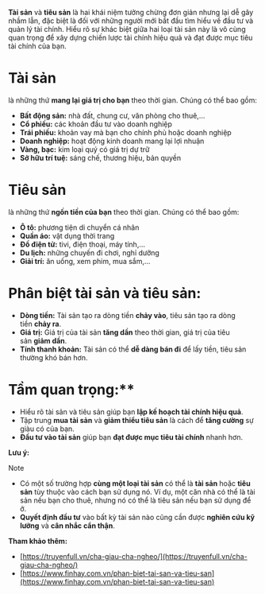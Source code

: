 **Tài sản** và **tiêu sản** là hai khái niệm tưởng chừng đơn giản nhưng lại dễ gây nhầm lẫn, đặc biệt là đối với những người mới bắt đầu tìm hiểu về đầu tư và quản lý tài chính. Hiểu rõ sự khác biệt giữa hai loại tài sản này là vô cùng quan trọng để xây dựng chiến lược tài chính hiệu quả và đạt được mục tiêu tài chính của bạn.

# Tài sản

là những thứ **mang lại giá trị cho bạn** theo thời gian. Chúng có thể bao gồm:

- **Bất động sản:** nhà đất, chung cư, văn phòng cho thuê,...
- **Cổ phiếu:** các khoản đầu tư vào doanh nghiệp
- **Trái phiếu:** khoản vay mà bạn cho chính phủ hoặc doanh nghiệp
- **Doanh nghiệp:** hoạt động kinh doanh mang lại lợi nhuận
- **Vàng, bạc:** kim loại quý có giá trị dự trữ
- **Sở hữu trí tuệ:** sáng chế, thương hiệu, bản quyền

# Tiêu sản

là những thứ **ngốn tiền của bạn** theo thời gian. Chúng có thể bao gồm:

- **Ô tô:** phương tiện di chuyển cá nhân
- **Quần áo:** vật dụng thời trang
- **Đồ điện tử:** tivi, điện thoại, máy tính,...
- **Du lịch:** những chuyến đi chơi, nghỉ dưỡng
- **Giải trí:** ăn uống, xem phim, mua sắm,...

# Phân biệt tài sản và tiêu sản:

- **Dòng tiền:** Tài sản tạo ra dòng tiền **chảy vào**, tiêu sản tạo ra dòng tiền **chảy ra**.
- **Giá trị:** Giá trị của tài sản **tăng dần** theo thời gian, giá trị của tiêu sản **giảm dần**.
- **Tính thanh khoản:** Tài sản có thể **dễ dàng bán đi** để lấy tiền, tiêu sản thường khó bán hơn.

# Tầm quan trọng:\*\*

- Hiểu rõ tài sản và tiêu sản giúp bạn **lập kế hoạch tài chính hiệu quả**.
- Tập trung **mua tài sản** và **giảm thiểu tiêu sản** là cách để **tăng cường** sự giàu có của bạn.
- **Đầu tư vào tài sản** giúp bạn **đạt được mục tiêu tài chính** nhanh hơn.

**Lưu ý:**

> [!NOTE]
>
> - Có một số trường hợp **cùng một loại tài sản** có thể là **tài sản** hoặc **tiêu sản** tùy thuộc vào cách bạn sử dụng nó. Ví dụ, một căn nhà có thể là tài sản nếu bạn cho thuê, nhưng nó có thể là tiêu sản nếu bạn sử dụng để ở.
> - **Quyết định đầu tư** vào bất kỳ tài sản nào cũng cần được **nghiên cứu kỹ lưỡng** và **cân nhắc cẩn thận**.

**Tham khảo thêm:**

- [https://truyenfull.vn/cha-giau-cha-ngheo/](https://truyenfull.vn/cha-giau-cha-ngheo/)
- [https://www.finhay.com.vn/phan-biet-tai-san-va-tieu-san](https://www.finhay.com.vn/phan-biet-tai-san-va-tieu-san)
